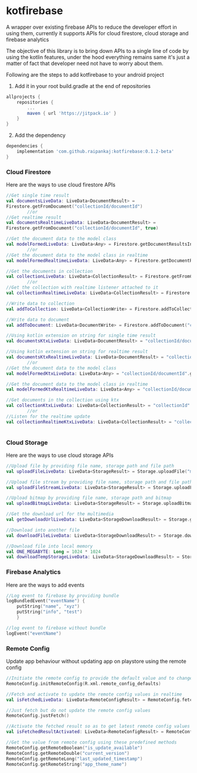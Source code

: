 # kotfirebase
A wrapper over existing firebase APIs to reduce the developer effort in using them, currently it supports APIs for cloud firestore, cloud storage and firebase analytics

The objective of this library is to bring down APIs to a single line of code by using the kotlin features, under the hood everything remains same it's just a matter of fact that developer need not have to worry about them.

Following are the steps to add kotfirebase to your android project
1. Add it in your root build.gradle at the end of repositories
```groovy
allprojects {
	repositories {
		...
		maven { url 'https://jitpack.io' }
	}
}
```
2. Add the dependency
```groovy
dependencies {
	implementation 'com.github.raipankaj:kotfirebase:0.1.2-beta'
}
```


<h3>Cloud Firestore</h3>
Here are the ways to use cloud firestore APIs

```kotlin
//Get single time result
val documentsLiveData: LiveData<DocumentResult> =
Firestore.getFromDocument("collectionId/documentId")
        //or
//Get realtime result
val documentsRealtimeLiveData: LiveData<DocumentResult> =
Firestore.getFromDocument("collectionId/documentId", true)

//Get the document data to the model class
val modelFormedLiveData: LiveData<Any> = Firestore.getDocumentResultsIn<Any>("collectionId/documentId")
        //or
//Get the document data to the model class in realtime
val modelFormedRealtimeLiveData: LiveData<Any> = Firestore.getDocumentResultsIn<Any>("collectionId/documentId", true)

//Get the documents in collection
val collectionLiveData: LiveData<CollectionResult> = Firestore.getFromCollection("collectionId")
        //or
//Get the collection with realtime listener attached to it
val collectionRealtimeLiveData: LiveData<CollectionResult> = Firestore.getFromCollection("collectionId", true)

//Write data to collection
val addToCollection: LiveData<CollectionWrite> = Firestore.addToCollection("collectionId", mapOf("one" to 1, "two" to 2))

//Write data to document
val addToDocument: LiveData<DocumentWrite> = Firestore.addToDocument("collectionId/documentId", mapOf("one" to 1, "two" to 2))

//Using kotlin extension on string for single time result
val documentsKtxLiveData: LiveData<DocumentResult> = "collectionId/documentId".getFirebaseDocuments()

//Using kotlin extension on string for realtime result
val documentsKtxRealtimeLiveData: LiveData<DocumentResult> = "collectionId/documentId".getFirebaseDocuments(true)
        //or
//Get the document data to the model class
val modelFormedKtxLiveData: LiveData<Any> = "collectionId/documentId".getFirebaseDocumentsIn<Any>()

//Get the document data to the model class in realtime
val modelFormedKtxRealtimeLiveData: LiveData<Any> = "collectionId/documentId".getFirebaseDocumentsIn<Any>(true)

//Get documents in the collection using ktx
val collectionKtxLiveData: LiveData<CollectionResult> = "collectionId".getFirebaseCollection()
        //or
//Listen for the realtime update
val collectionRealtimeKtxLiveData: LiveData<CollectionResult> = "collectionId".getFirebaseCollection(true)
 
```

<h3>Cloud Storage</h3>
Here are the ways to use cloud storage APIs

```kotlin
//Upload file by providing file name, storage path and file path
val uploadFileLiveData: LiveData<StorageResult> = Storage.uploadFile("myimage.jpg","storagePath", "filePath")

//Upload file stream by providing file name, storage path and file path
val uploadFileStreamLiveData: LiveData<StorageResult> = Storage.uploadFileStream("myimage.jpg","storagePath", "filePath")

//Upload bitmap by providing file name, storage path and bitmap
val uploadBitmapLiveData: LiveData<StorageResult> = Storage.uploadBitmap("myimage.jpg","storagePath", bitmap)

//Get the download url for the multimedia
val getDownloadUrlLiveData: LiveData<StorageDownloadResult> = Storage.getDownloadUrl("myimage.jpg", "storagePath")

//Download into another file
val downloadFileLiveData: LiveData<StorageDownloadResult> = Storage.downloadFile("myimage.jpg", "storagePath", file)

//Download file into local memory
val ONE_MEGABYTE: Long = 1024 * 1024
val downloadTempStorageLiveData: LiveData<StorageDownloadResult> = Storage.downloadInMemory("myimage.jpg", "storagePath", ONE_MEGABYTE)

```

<h3>Firebase Analytics</h3>
Here are the ways to add events

```kotlin
//Log event to firebase by providing bundle
logBundledEvent("eventName") {
	putString("name", "xyz")
	putString("info", "test")
	}

//log event to firebase without bundle
logEvent("eventName")

```

<h3>Remote Config</h3>
Update app behaviour without updating app on playstore using the remote config

```kotlin
//Initiate the remote config to provide the default value and to change other params
RemoteConfig.initRemoteConfig(R.xml.remote_config_defaults)

//Fetch and activate to update the remote config values in realtime
val isFetchedLiveData: LiveData<RemoteConfigResult> = RemoteConfig.fetchAndShow()

//Just fetch but do not update the remote config values
RemoteConfig.justFetch()

//Activate the fetched result so as to get latest remote config values
val isFetchedResultActivated: LiveData<RemoteConfigResult> = RemoteConfig.activateFetchedResults()

//Get the value from remote config using these predefined methods
RemoteConfig.getRemoteBoolean("is_update_available")
RemoteConfig.getRemoteDouble("current_version")
RemoteConfig.getRemoteLong("last_updated_timestamp")
RemoteConfig.getRemoteString("app_theme_name")
```
